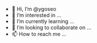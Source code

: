 - 👋 Hi, I’m @ygoseo
- 👀 I’m interested in ...
- 🌱 I’m currently learning ...
- 💞️ I’m looking to collaborate on ...
- 📫 How to reach me ...

<!---
ygoseo/ygoseo is a ✨ special ✨ repository because its `README.md` (this file) appears on your GitHub profile.
You can click the Preview link to take a look at your changes.
--->
